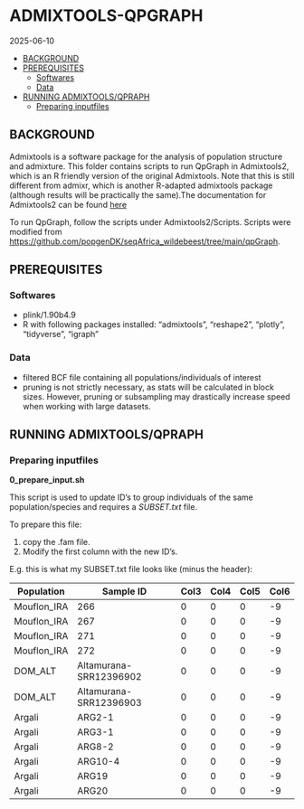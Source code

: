 ADMIXTOOLS-QPGRAPH
================
2025-06-10

- [BACKGROUND](#background)
- [PREREQUISITES](#prerequisites)
  - [Softwares](#softwares)
  - [Data](#data)
- [RUNNING ADMIXTOOLS/QPRAPH](#running-admixtoolsqpraph)
  - [Preparing inputfiles](#preparing-inputfiles)

## BACKGROUND

Admixtools is a software package for the analysis of population
structure and admixture. This folder contains scripts to run QpGraph in
Admixtools2, which is an R friendly version of the original Admixtools.
Note that this is still different from admixr, which is another
R-adapted admixtools package (although results will be practically the
same).The documentation for Admixtools2 can be found
[here](https://uqrmaie1.github.io/admixtools/articles/admixtools.html)

To run QpGraph, follow the scripts under Admixtools2/Scripts. Scripts
were modified from
<https://github.com/popgenDK/seqAfrica_wildebeest/tree/main/qpGraph>.

## PREREQUISITES

### Softwares

- plink/1.90b4.9
- R with following packages installed: “admixtools”, “reshape2”,
  “plotly”, “tidyverse”, “igraph”

### Data

- filtered BCF file containing all populations/individuals of interest
- pruning is not strictly necessary, as stats will be calculated in
  block sizes. However, pruning or subsampling may drastically increase
  speed when working with large datasets.

## RUNNING ADMIXTOOLS/QPRAPH

### Preparing inputfiles

**0_prepare_input.sh**

This script is used to update ID’s to group individuals of the same
population/species and requires a *SUBSET.txt* file.

To prepare this file:

1.  copy the .fam file.
2.  Modify the first column with the new ID’s.

E.g. this is what my SUBSET.txt file looks like (minus the header):

| Population  | Sample ID              | Col3 | Col4 | Col5 | Col6 |
|-------------|------------------------|------|------|------|------|
| Mouflon_IRA | 266                    | 0    | 0    | 0    | -9   |
| Mouflon_IRA | 267                    | 0    | 0    | 0    | -9   |
| Mouflon_IRA | 271                    | 0    | 0    | 0    | -9   |
| Mouflon_IRA | 272                    | 0    | 0    | 0    | -9   |
| DOM_ALT     | Altamurana-SRR12396902 | 0    | 0    | 0    | -9   |
| DOM_ALT     | Altamurana-SRR12396903 | 0    | 0    | 0    | -9   |
| Argali      | ARG2-1                 | 0    | 0    | 0    | -9   |
| Argali      | ARG3-1                 | 0    | 0    | 0    | -9   |
| Argali      | ARG8-2                 | 0    | 0    | 0    | -9   |
| Argali      | ARG10-4                | 0    | 0    | 0    | -9   |
| Argali      | ARG19                  | 0    | 0    | 0    | -9   |
| Argali      | ARG20                  | 0    | 0    | 0    | -9   |

